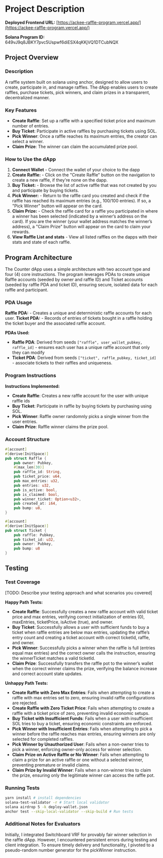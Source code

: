 # Project Description

**Deployed Frontend URL:** [https://ackee-raffle-program.vercel.app/](https://ackee-raffle-program.vercel.app/)

**Solana Program ID:** 649vJ9q8JBKY7pvc5Uspwf6diESX4qKKjVQ1DTCubNQX

## Project Overview

### Description
A raffle system built on solana using anchor, designed to allow users to create, participate in, and manage raffles. The dApp enables users to create raffles, purchase tickets, pick winners, and claim prizes in a transparent, decentralized manner.  

### Key Features
- **Create Raffle**: Set up a raffle with a specified ticket price and maximum number of entries.
- **Buy Ticket**: Participate in active raffles by purchasing tickets using SOL.
- **Pick Winner**: Once a raffle reaches its maximum entries, the creator can select a winner.
- **Claim Prize**: The winner can claim the accumulated prize pool.
  
### How to Use the dApp
1. **Connect Wallet** - Connect the wallet of your choice to the dapp
2. **Create Raffle:** - Click on the "Create Raffle" button on the navigation to create a new raffle, if they're none on the dapp.
3. **Buy Ticket:** - Browse the list of active raffle that was not created by you and participate by buying tickets.
4. **Pick Winner:** - Return to the raffle card you created  and check if the raffle has reached its maximum entries (e.g., 100/100 entries). If so, a "Pick Winner" button will appear on the card.
5. **Claim Prize:** - Check the raffle card for a raffle you participated in where a winner has been selected (indicated by a winner’s address on the card). If you are the winner (your wallet address matches the winner’s address), a "Claim Prize" button will appear on the card to claim your rewards.
6. **View Raffle List and stats** - View all listed raffles on the dapps with their stats and state of each raffle.

## Program Architecture
The Counter dApp uses a simple architecture with two account type and four (4) core instructions. The program leverages PDAs to create unique Raffle accounts (seeded by owner and raffle ID) and Ticket accounts (seeded by raffle PDA and ticket ID), ensuring secure, isolated data for each raffle and participant.

### PDA Usage
**Raffle PDA:** - Creates a unique and deterministic raffle accounts for each user.
**Ticket PDA:** - Records of entries of tickets bought in a raffle holding the ticket buyer and the associated raffle account.

**PDAs Used:**
- **Raffle PDA**: Derived from seeds `["raffle", user_wallet_pubkey, raffle_id]` - ensures each user has a unique raffle account that only they can modify
- **Ticket PDA**: Derived from seeds `["ticket", raffle_pubkey, ticket_id]` - associate tickets to their raffles and uniqueness.

### Program Instructions
**Instructions Implemented:**
- **Create Raffle**: Creates a new raffle account for the user with unique raffle ids
- **Buy Ticket**: Participate in raffle by buying tickets by purchasing using SOL.
- **Pick Winner**: Raffle owner randomnly picks a single winner from the user entries.
- **Claim Prize**: Raffle winner claims the prize pool.

### Account Structure
```rust
#[account]
#[derive(InitSpace)]
pub struct Raffle {
    pub owner: Pubkey,
    #[max_len(30)]
    pub raffle_id: String,
    pub ticket_price: u64,
    pub max_entries: u32,
    pub entries: u32,
    pub is_active: bool,
    pub is_claimed: bool,
    pub winner_ticket: Option<u32>,
    pub created_at: i64,
    pub bump: u8,
}
```

```rust
#[account]
#[derive(InitSpace)]
pub struct Ticket {
    pub raffle: Pubkey,
    pub ticket_id: u32,
    pub owner: Pubkey,
    pub bump: u8
}
```

## Testing

### Test Coverage
[TODO: Describe your testing approach and what scenarios you covered]

**Happy Path Tests:**
- **Create Raffle**: Successfully creates a new raffle account with valid ticket price and max entries, verifying correct initialization of entries (0), maxEntries, ticketPrice, isActive (true), and owner.
- **Buy Ticket**: Successfully allows a user with sufficient funds to buy a ticket when raffle entries are below max entries, updating the raffle’s entry count and creating a ticket account with correct ticketId, raffle, and owner.
- **Pick Winner**: Successfully picks a winner when the raffle is full (entries equal max entries) and the correct owner calls the instruction, ensuring the winnerTicket matches a valid ticketId.
- **Claim Prize**: Successfully transfers the raffle pot to the winner’s wallet when the correct winner claims the prize, verifying the balance increase and correct account state updates.

**Unhappy Path Tests:**
- **Create Raffle with Zero Max Entries**: Fails when attempting to create a raffle with max entries set to zero, ensuring invalid raffle configurations are rejected.
- **Create Raffle with Zero Ticket Price**: Fails when attempting to create a raffle with a ticket price of zero, preventing invalid economic setups.
- **Buy Ticket with Insufficient Funds**: Fails when a user with insufficient SOL tries to buy a ticket, ensuring economic constraints are enforced.
- **Pick Winner with Insufficient Entries**: Fails when attempting to pick a winner before the raffle reaches max entries, ensuring winners are only selected for completed raffles. 
- **Pick Winner by Unauthorized User**: Fails when a non-owner tries to pick a winner, enforcing owner-only access for winner selection.
- **Claim Prize on Active Raffle or No Winner**: Fails when attempting to claim a prize for an active raffle or one without a selected winner, preventing premature or invalid claims.
- **Claim Prize by Invalid Winner**: Fails when a non-winner tries to claim the prize, ensuring only the legitimate winner can access the raffle pot.



### Running Tests
```bash
yarn install # install dependencies
solana-test-validator -r # Start local validator
solana airdrop 5 -k deploy-wallet.json
anchor test --skip-local-validator --skip-build # Run tests
```

### Additional Notes for Evaluators
Initially, I integrated Switchboard VRF for provably fair winner selection in the raffle dApp. However, I encountered persistent errors during testing and client integration. To ensure timely delivery and functionality, I pivoted to a pseudo-random number generator for the pickWinner instruction.
